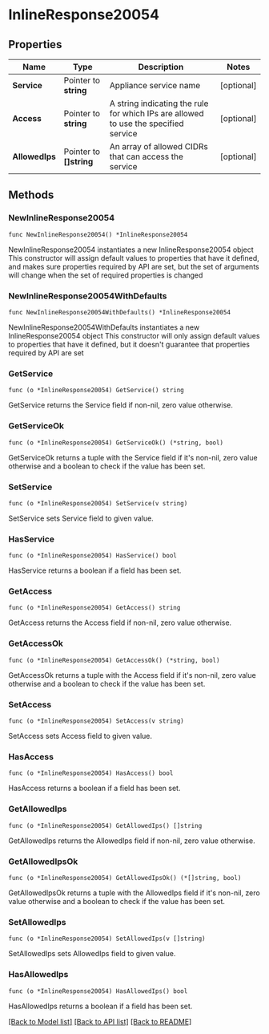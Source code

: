 # InlineResponse20054

## Properties

Name | Type | Description | Notes
------------ | ------------- | ------------- | -------------
**Service** | Pointer to **string** | Appliance service name | [optional] 
**Access** | Pointer to **string** | A string indicating the rule for which IPs are allowed to use the specified service | [optional] 
**AllowedIps** | Pointer to **[]string** | An array of allowed CIDRs that can access the service | [optional] 

## Methods

### NewInlineResponse20054

`func NewInlineResponse20054() *InlineResponse20054`

NewInlineResponse20054 instantiates a new InlineResponse20054 object
This constructor will assign default values to properties that have it defined,
and makes sure properties required by API are set, but the set of arguments
will change when the set of required properties is changed

### NewInlineResponse20054WithDefaults

`func NewInlineResponse20054WithDefaults() *InlineResponse20054`

NewInlineResponse20054WithDefaults instantiates a new InlineResponse20054 object
This constructor will only assign default values to properties that have it defined,
but it doesn't guarantee that properties required by API are set

### GetService

`func (o *InlineResponse20054) GetService() string`

GetService returns the Service field if non-nil, zero value otherwise.

### GetServiceOk

`func (o *InlineResponse20054) GetServiceOk() (*string, bool)`

GetServiceOk returns a tuple with the Service field if it's non-nil, zero value otherwise
and a boolean to check if the value has been set.

### SetService

`func (o *InlineResponse20054) SetService(v string)`

SetService sets Service field to given value.

### HasService

`func (o *InlineResponse20054) HasService() bool`

HasService returns a boolean if a field has been set.

### GetAccess

`func (o *InlineResponse20054) GetAccess() string`

GetAccess returns the Access field if non-nil, zero value otherwise.

### GetAccessOk

`func (o *InlineResponse20054) GetAccessOk() (*string, bool)`

GetAccessOk returns a tuple with the Access field if it's non-nil, zero value otherwise
and a boolean to check if the value has been set.

### SetAccess

`func (o *InlineResponse20054) SetAccess(v string)`

SetAccess sets Access field to given value.

### HasAccess

`func (o *InlineResponse20054) HasAccess() bool`

HasAccess returns a boolean if a field has been set.

### GetAllowedIps

`func (o *InlineResponse20054) GetAllowedIps() []string`

GetAllowedIps returns the AllowedIps field if non-nil, zero value otherwise.

### GetAllowedIpsOk

`func (o *InlineResponse20054) GetAllowedIpsOk() (*[]string, bool)`

GetAllowedIpsOk returns a tuple with the AllowedIps field if it's non-nil, zero value otherwise
and a boolean to check if the value has been set.

### SetAllowedIps

`func (o *InlineResponse20054) SetAllowedIps(v []string)`

SetAllowedIps sets AllowedIps field to given value.

### HasAllowedIps

`func (o *InlineResponse20054) HasAllowedIps() bool`

HasAllowedIps returns a boolean if a field has been set.


[[Back to Model list]](../README.md#documentation-for-models) [[Back to API list]](../README.md#documentation-for-api-endpoints) [[Back to README]](../README.md)


